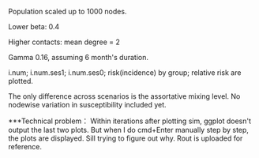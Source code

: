 Population scaled up to 1000 nodes.

Lower beta: 0.4

Higher contacts: mean degree = 2

Gamma 0.16, assuming 6 month's duration.

i.num; i.num.ses1; i.num.ses0; risk(incidence) by group; relative risk are plotted.

The only difference across scenarios is the assortative mixing level. 
No nodewise variation in susceptibility included yet.

***Technical problem：
Within iterations after plotting sim, ggplot doesn't output the last two plots.
But when I do cmd+Enter manually step by step, the plots are displayed.
Sill trying to figure out why.
Rout is uploaded for reference.
